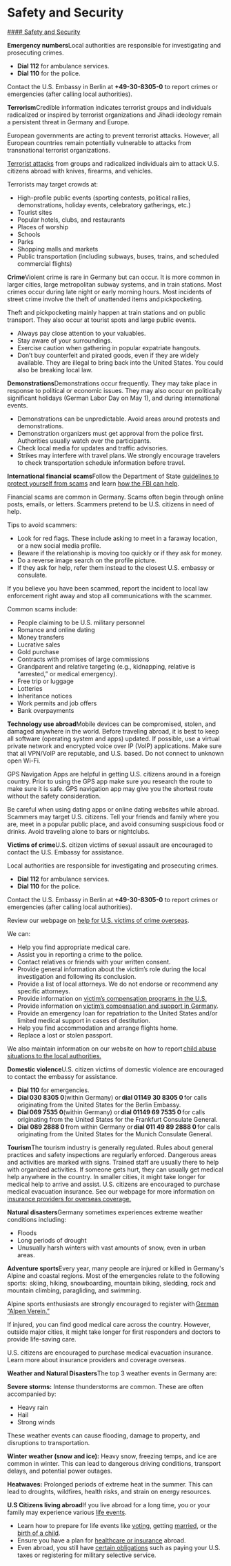 # Safety and Security

[#### Safety and Security](javascript:void(0); "Safety and Security")

**Emergency numbers**Local authorities are responsible for investigating and prosecuting crimes.

* **Dial 112** for ambulance services.
* **Dial 110** for the police.

Contact the U.S. Embassy in Berlin at **+49-30-8305-0** to report crimes or emergencies (after calling local authorities).

**Terrorism**Credible information indicates terrorist groups and individuals radicalized or inspired by terrorist organizations and Jihadi ideology remain a persistent threat in Germany and Europe.

European governments are acting to prevent terrorist attacks. However, all European countries remain potentially vulnerable to attacks from transnational terrorist organizations.

[Terrorist attacks](https://travel.state.gov/content/travel/en/international-travel/emergencies/terrorism.html) from groups and radicalized individuals aim to attack U.S. citizens abroad with knives, firearms, and vehicles.

Terrorists may target crowds at:

* High-profile public events (sporting contests, political rallies, demonstrations, holiday events, celebratory gatherings, etc.)
* Tourist sites
* Popular hotels, clubs, and restaurants
* Places of worship
* Schools
* Parks
* Shopping malls and markets
* Public transportation (including subways, buses, trains, and scheduled commercial flights)

**Crime**Violent crime is rare in Germany but can occur. It is more common in larger cities, large metropolitan subway systems, and in train stations. Most crimes occur during late night or early morning hours. Most incidents of street crime involve the theft of unattended items and pickpocketing.

Theft and pickpocketing mainly happen at train stations and on public transport. They also occur at tourist spots and large public events.

* Always pay close attention to your valuables.
* Stay aware of your surroundings.
* Exercise caution when gathering in popular expatriate hangouts.
* Don’t buy counterfeit and pirated goods, even if they are widely available. They are illegal to bring back into the United States. You could also be breaking local law.

**Demonstrations**Demonstrations occur frequently. They may take place in response to political or economic issues. They may also occur on politically significant holidays (German Labor Day on May 1), and during international events.

* Demonstrations can be unpredictable. Avoid areas around protests and demonstrations.
* Demonstration organizers must get approval from the police first. Authorities usually watch over the participants.
* Check local media for updates and traffic advisories.
* Strikes may interfere with travel plans. We strongly encourage travelers to check transportation schedule information before travel.

**International financial scams**Follow the Department of State [guidelines to protect yourself from scams](http://travel.state.gov/content/passports/english/emergencies/scams.html) and learn [how the FBI can help](https://www.fbi.gov/how-we-can-help-you/scams-and-safety/common-scams-and-crimes).

Financial scams are common in Germany. Scams often begin through online posts, emails, or letters. Scammers pretend to be U.S. citizens in need of help.

Tips to avoid scammers:

* Look for red flags. These include asking to meet in a faraway location, or a new social media profile.
* Beware if the relationship is moving too quickly or if they ask for money.
* Do a reverse image search on the profile picture.
* If they ask for help, refer them instead to the closest U.S. embassy or consulate.

If you believe you have been scammed, report the incident to local law enforcement right away and stop all communications with the scammer.

Common scams include:

* People claiming to be U.S. military personnel
* Romance and online dating
* Money transfers
* Lucrative sales
* Gold purchase
* Contracts with promises of large commissions
* Grandparent and relative targeting (e.g., kidnapping, relative is “arrested,” or medical emergency).
* Free trip or luggage
* Lotteries
* Inheritance notices
* Work permits and job offers
* Bank overpayments

**Technology use abroad**Mobile devices can be compromised, stolen, and damaged anywhere in the world. Before traveling abroad, it is best to keep all software (operating system and apps) updated. If possible, use a virtual private network and encrypted voice over IP (VoIP) applications. Make sure that all VPN/VoIP are reputable, and U.S. based. Do not connect to unknown open Wi-Fi.

GPS Navigation Apps are helpful in getting U.S. citizens around in a foreign country. Prior to using the GPS app make sure you research the route to make sure it is safe. GPS navigation app may give you the shortest route without the safety consideration.

Be careful when using dating apps or online dating websites while abroad. Scammers may target U.S. citizens. Tell your friends and family where you are, meet in a popular public place, and avoid consuming suspicious food or drinks. Avoid traveling alone to bars or nightclubs.

**Victims of crime**U.S. citizen victims of sexual assault are encouraged to contact the U.S. Embassy for assistance.

Local authorities are responsible for investigating and prosecuting crimes.

* **Dial 112** for ambulance services.
* **Dial 110** for the police.

Contact the U.S. Embassy in Berlin at **+49-30-8305-0** to report crimes or emergencies (after calling local authorities).

Review our webpage on [help for U.S. victims of crime overseas](http://travel.state.gov/content/passports/en/emergencies/victims.html).

We can:

* Help you find appropriate medical care.
* Assist you in reporting a crime to the police.
* Contact relatives or friends with your written consent.
* Provide general information about the victim’s role during the local investigation and following its conclusion.
* Provide a list of local attorneys. We do not endorse or recommend any specific attorneys.
* Provide information on [victim’s compensation programs in the U.S.](http://travel.state.gov/content/passports/english/emergencies/victims.html)
* Provide information on [victim’s compensation and support in Germany](https://de.usembassy.gov/victims-of-crime/).
* Provide an emergency loan for repatriation to the United States and/or limited medical support in cases of destitution.
* Help you find accommodation and arrange flights home.
* Replace a lost or stolen passport.

We also maintain information on our website on how to report [child abuse situations to the local authorities.](https://de.usembassy.gov/victims-of-crime/?_ga=2.187627240.1352136873.1661282731-1333986367.1661282731)

**Domestic violence**U.S. citizen victims of domestic violence are encouraged to contact the embassy for assistance.

* **Dial 110** for emergencies.
* **Dial 030 8305 0**(within Germany) or **dial 01149 30 8305 0** for calls originating from the United States for the Berlin Embassy.
* **Dial 069 7535 0**(within Germany) or **dial 01149 69 7535 0** for calls originating from the United States for the Frankfurt Consulate General.
* **Dial 089 2888 0** from within Germany or **dial 011 49 89 2888 0** for calls originating from the United States for the Munich Consulate General.

**Tourism**The tourism industry is generally regulated. Rules about general practices and safety inspections are regularly enforced. Dangerous areas and activities are marked with signs. Trained staff are usually there to help with organized activities. If someone gets hurt, they can usually get medical help anywhere in the country. In smaller cities, it might take longer for medical help to arrive and assist. U.S. citizens are encouraged to purchase medical evacuation insurance. See our webpage for more information on [insurance providers for overseas coverage.](https://travel.state.gov/content/travel/en/international-travel/before-you-go/your-health-abroad/Insurance_Coverage_Overseas.html)

**Natural disasters**Germany sometimes experiences extreme weather conditions including:

* Floods
* Long periods of drought
* Unusually harsh winters with vast amounts of snow, even in urban areas.

**Adventure sports**Every year, many people are injured or killed in Germany's Alpine and coastal regions. Most of the emergencies relate to the following sports:  skiing, hiking, snowboarding, mountain biking, sledding, rock and mountain climbing, paragliding, and swimming.

Alpine sports enthusiasts are strongly encouraged to register with [German “Alpen Verein.”](https://travel.state.gov/content/travel/en/international-travel/International-Travel-Country-Information-Pages/Germany.html#ExternalPopup)

If injured, you can find good medical care across the country. However, outside major cities, it might take longer for first responders and doctors to provide life-saving care.

U.S. citizens are encouraged to purchase medical evacuation insurance. Learn more about insurance providers and coverage overseas.

**Weather and Natural Disasters**The top 3 weather events in Germany are:

**Severe storms:** Intense thunderstorms are common. These are often accompanied by:

* Heavy rain
* Hail
* Strong winds

These weather events can cause flooding, damage to property, and disruptions to transportation.

**Winter weather (snow and ice):** Heavy snow, freezing temps, and ice are common in winter. This can lead to dangerous driving conditions, transport delays, and potential power outages.

**Heatwaves:** Prolonged periods of extreme heat in the summer. This can lead to droughts, wildfires, health risks, and strain on energy resources.

**U.S Citizens living abroad**If you live abroad for a long time, you or your family may experience various [life events](https://step.state.gov/step/).

* Learn how to prepare for life events like [voting](https://travel.state.gov/content/travel/en/international-travel/while-abroad/voting.html), getting [married](https://travel.state.gov/content/travel/en/international-travel/while-abroad.html), or the [birth of a child](https://www.osac.gov/Country/Spain/Detail).
* Ensure you have a plan for [healthcare or insurance](https://travel.state.gov/content/travel/en/international-travel/while-abroad/marriage-abroad.html) abroad.
* Even abroad, you still have [certain obligations](https://travel.state.gov/content/travel/en/international-travel/while-abroad/federal-benefits-and-obligations-abroad.html) such as paying your U.S. taxes or registering for military selective service.